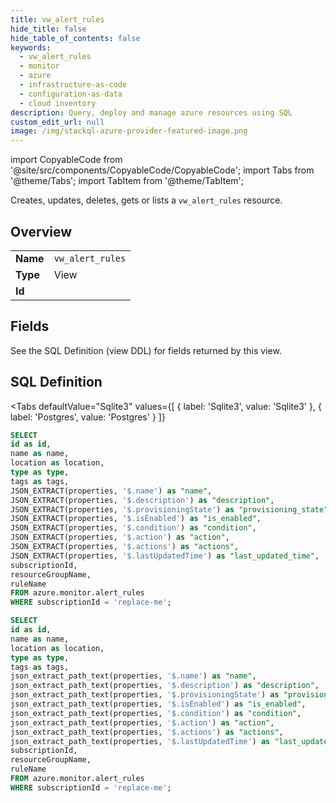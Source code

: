 ```yaml
--- 
title: vw_alert_rules
hide_title: false
hide_table_of_contents: false
keywords:
  - vw_alert_rules
  - monitor
  - azure
  - infrastructure-as-code
  - configuration-as-data
  - cloud inventory
description: Query, deploy and manage azure resources using SQL
custom_edit_url: null
image: /img/stackql-azure-provider-featured-image.png
---
```


import CopyableCode from '@site/src/components/CopyableCode/CopyableCode';
import Tabs from '@theme/Tabs';
import TabItem from '@theme/TabItem';

Creates, updates, deletes, gets or lists a <code>vw_alert_rules</code> resource.

## Overview
<table><tbody>
<tr><td><b>Name</b></td><td><code>vw_alert_rules</code></td></tr>
<tr><td><b>Type</b></td><td>View</td></tr>
<tr><td><b>Id</b></td><td><CopyableCode code="azure.monitor.vw_alert_rules" /></td></tr>
</tbody></table>

## Fields

See the SQL Definition (view DDL) for fields returned by this view.

## SQL Definition

<Tabs
defaultValue="Sqlite3"
values={[
{ label: 'Sqlite3', value: 'Sqlite3' },
{ label: 'Postgres', value: 'Postgres' }
]}
>
<TabItem value="Sqlite3">

```sql
SELECT
id as id,
name as name,
location as location,
type as type,
tags as tags,
JSON_EXTRACT(properties, '$.name') as "name",
JSON_EXTRACT(properties, '$.description') as "description",
JSON_EXTRACT(properties, '$.provisioningState') as "provisioning_state",
JSON_EXTRACT(properties, '$.isEnabled') as "is_enabled",
JSON_EXTRACT(properties, '$.condition') as "condition",
JSON_EXTRACT(properties, '$.action') as "action",
JSON_EXTRACT(properties, '$.actions') as "actions",
JSON_EXTRACT(properties, '$.lastUpdatedTime') as "last_updated_time",
subscriptionId,
resourceGroupName,
ruleName
FROM azure.monitor.alert_rules
WHERE subscriptionId = 'replace-me';
```

</TabItem>
<TabItem value="Postgres">

```sql
SELECT
id as id,
name as name,
location as location,
type as type,
tags as tags,
json_extract_path_text(properties, '$.name') as "name",
json_extract_path_text(properties, '$.description') as "description",
json_extract_path_text(properties, '$.provisioningState') as "provisioning_state",
json_extract_path_text(properties, '$.isEnabled') as "is_enabled",
json_extract_path_text(properties, '$.condition') as "condition",
json_extract_path_text(properties, '$.action') as "action",
json_extract_path_text(properties, '$.actions') as "actions",
json_extract_path_text(properties, '$.lastUpdatedTime') as "last_updated_time",
subscriptionId,
resourceGroupName,
ruleName
FROM azure.monitor.alert_rules
WHERE subscriptionId = 'replace-me';
```

</TabItem>
</Tabs>
